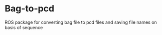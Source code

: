 # Bag-to-pcd
 ROS package for converting bag file to pcd files and saving file names on basis of sequence

